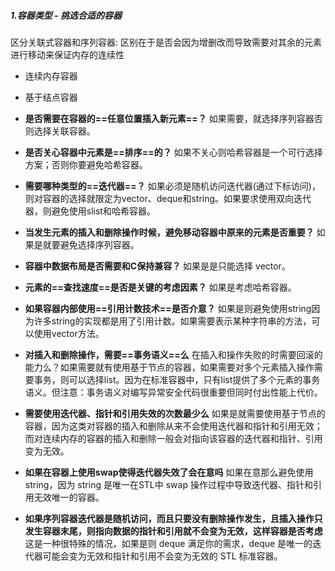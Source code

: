 

##### 1.容器类型 - 挑选合适的容器



区分关联式容器和序列容器: 区别在于是否会因为增删改而导致需要对其余的元素进行移动来保证内存的连续性

- 连续内存容器
- 基于结点容器





- **是否需要在容器的==任意位置插入新元素==？** 如果需要，就选择序列容器否则选择关联容器。
- **是否关心容器中元素是==排序==的？** 如果不关心则哈希容器是一个可行选择方案；否则你要避免哈希容器。
- **需要哪种类型的==迭代器==？** 如果必须是随机访问迭代器(通过下标访问)，则对容器的选择就限定为vector、deque和string。如果要求使用双向迭代器，则避免使用slist和哈希容器。
- **当发生元素的插入和删除操作时候，避免移动容器中原来的元素是否重要？** 如果是就要避免选择序列容器。
- **容器中数据布局是否需要和C保持兼容？** 如果是是只能选择 vector。
- **元素的==查找速度==是否是关键的考虑因素？** 如果是考虑哈希容器。
- **如果容器内部使用==引用计数技术==是否介意？** 如果是则避免使用string因为许多string的实现都是用了引用计数。如果需要表示某种字符串的方法，可以使用vector方法。
- **对插入和删除操作，需要==事务语义==么** 在插入和操作失败的时需要回滚的能力么？如果需要就有使用基于节点的容器，如果需要对多个元素插入操作需要事务，则可以选择list。因为在标准容器中，只有list提供了多个元素的事务语义。但注意：事务语义对编写异常安全代码很重要但同时付出性能上代价。
- **需要使用迭代器、指针和引用失效的次数最少么** 如果是就需要使用基于节点的容器，因为这类对容器的插入和删除从来不会使用迭代器和指针和引用无效；而对连续内存的容器的插入和删除一般会对指向该容器的迭代器和指针、引用变为无效。
- **如果在容器上使用swap使得迭代器失效了会在意吗** 如果在意那么避免使用 string，因为 string 是唯一在STL中 swap 操作过程中导致迭代器、指针和引用无效唯一的容器。
- **如果序列容器迭代器是随机访问，而且只要没有删除操作发生，且插入操作只发生容器末尾，则指向数据的指针和引用就不会变为无效，这样容器是否考虑** 这是一种很特殊的情况，如果是则 deque 满足你的需求，deque 是唯一的迭代器可能会变为无效和指针和引用不会变为无效的 STL 标准容器。